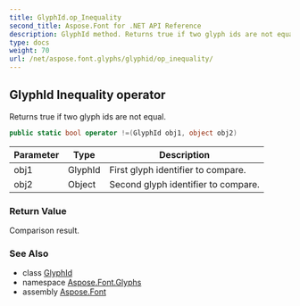 ```yaml
---
title: GlyphId.op_Inequality
second_title: Aspose.Font for .NET API Reference
description: GlyphId method. Returns true if two glyph ids are not equal
type: docs
weight: 70
url: /net/aspose.font.glyphs/glyphid/op_inequality/
---
```

## GlyphId Inequality operator

Returns true if two glyph ids are not equal.

```csharp
public static bool operator !=(GlyphId obj1, object obj2)
```

| Parameter | Type | Description |
| --- | --- | --- |
| obj1 | GlyphId | First glyph identifier to compare. |
| obj2 | Object | Second glyph identifier to compare. |

### Return Value

Comparison result.

### See Also

* class [GlyphId](../)
* namespace [Aspose.Font.Glyphs](../../glyphid/)
* assembly [Aspose.Font](../../../)


